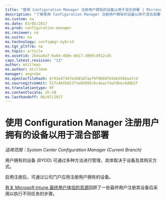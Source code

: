 ```yaml
---
title: "使用 Configuration Manager 注册用户拥有的设备以用于混合部署 | Microsoft Docs"
description: "了解使用 Configuration Manager 注册用户拥有的设备以用于混合部署的不同方法。"
ms.custom: na
ms.date: 03/05/2017
ms.prod: configuration-manager
ms.reviewer: na
ms.suite: na
ms.technology: configmgr-hybrid
ms.tgt_pltfrm: na
ms.topic: article
ms.assetid: 2bdaa8a7-6a64-4b0e-b617-309dcd912c45
caps.latest.revision: "13"
author: mtillman
ms.author: mtillman
manager: angrobe
ms.openlocfilehash: 6793e4736fe2603dfaef9f98b0fb54e5584aa7cd
ms.sourcegitcommit: 51fc48fb023f1e8d995c6c4eacfda7dbec4d0b2f
ms.translationtype: HT
ms.contentlocale: zh-CN
ms.lasthandoff: 08/07/2017
---
```

# <a name="enroll-user-owned-devices-for-hybrid-deployments-with-configuration-manager"></a>使用 Configuration Manager 注册用户拥有的设备以用于混合部署

*适用范围：System Center Configuration Manager (Current Branch)*

用户拥有的设备 (BYOD) 可通过多种方法进行管理，具体取决于设备及其购买方式。  

启用注册后，可通过公司门户应用注册用户拥有的设备。

[有关 Microsoft Intune 最终用户体验的资源](https://docs.microsoft.com/en-us/intune/deploy-use/what-to-tell-your-end-users-about-using-microsoft-intune)回顾了一些最终用户注册其设备后采用以执行不同任务的步骤。
